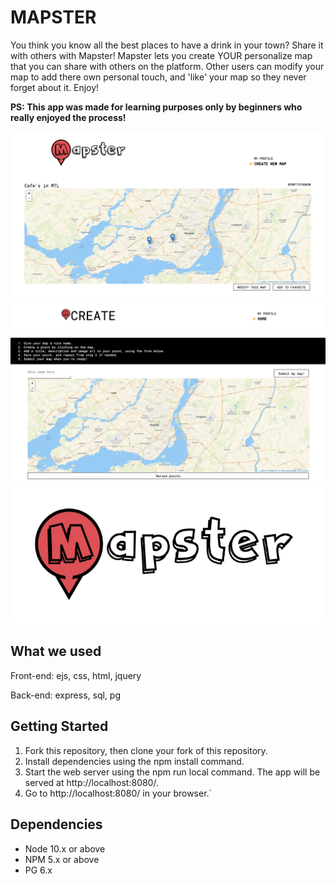 MAPSTER 
=========

You think you know all the best places to have a drink in your town? Share it with others with Mapster!
Mapster lets you create YOUR personalize map that you can share with others on the platform. Other users can modify 
your map to add there own personal touch, and 'like' your map so they never forget about it. Enjoy!

**PS: This app was made for learning purposes only by beginners who really enjoyed the process!**

!["mapster_homepage"](https://github.com/fredbordel/mapster_project/blob/master/docs/mapster_homepage.png?raw=true)
!["mapster_create"](https://github.com/fredbordel/mapster_project/blob/master/docs/mapster_create.png?raw=true)
!["mapster_logo"](https://github.com/fredbordel/mapster_project/blob/master/docs/mapster_logo.png?raw=true)

## What we used

Front-end: ejs, css, html, jquery

Back-end: express, sql, pg

## Getting Started

1. Fork this repository, then clone your fork of this repository.
2. Install dependencies using the npm install command.
3. Start the web server using the npm run local command. The app will be served at http://localhost:8080/.
4. Go to http://localhost:8080/ in your browser.`

## Dependencies

- Node 10.x or above
- NPM 5.x or above
- PG 6.x
